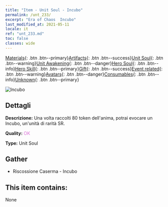 ```yaml
---
title: "Item - Unit Soul - Incubo"
permalink: /unt_233/
excerpt: "Era of Chaos  Incubo"
last_modified_at: 2021-05-11
locale: it
ref: "unt_233.md"
toc: false
classes: wide
---
```

 [Materials](/ItemsIT/){: .btn .btn--primary}[Artifacts](/ItemsIT/Artifacts/){: .btn .btn--success}[Unit Soul](/ItemsIT/UnitSoul/){: .btn .btn--warning}[Unit Awakening](/ItemsIT/UnitAwakening/){: .btn .btn--danger}[Hero Soul](/ItemsIT/HeroSoul/){: .btn .btn--info}[Hero Skill](/ItemsIT/HeroSkill/){: .btn .btn--primary}[Gift](/ItemsIT/Gift/){: .btn .btn--success}[Event related](/ItemsIT/Events/){: .btn .btn--warning}[Avatars](/ItemsIT/Avatars/){: .btn .btn--danger}[Consumables](/ItemsIT/Consumables/){: .btn .btn--info}[Unknown](/ItemsIT/Unknown/){: .btn .btn--primary}

 ![Incubo](/images/u/ti_mengyanshou.jpg)

## Dettagli
 **Descrizione:** Una volta raccolti 80 token dell'anima, potrai evocare un Incubo, un'unità di rarità SR.

 **Quality:** <span style="color: #DA70D6">OK</span>

 **Type:** Unit Soul

## Gather

*    Riscossione Caserma - Incubo 

## This item contains:

  None

